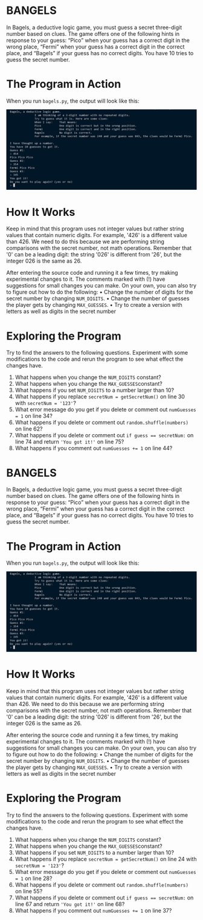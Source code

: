 # 
# BANGELS

In Bagels, a deductive logic game, you 
must guess a secret three-digit number 
based on clues. The game offers one of 
the following hints in response to your guess: 
“Pico” when your guess has a correct digit in the 
wrong place, “Fermi” when your guess has a correct 
digit in the correct place, and “Bagels” if your guess 
has no correct digits. You have 10 tries to guess the 
secret number.

# The Program in Action

When you run ```bagels.py```, the output will look like this:

![Output](image.png)



# How It Works 

Keep in mind that this program uses not integer values but rather string 
values that contain numeric digits. For example, '426' is a different value 
than 426. We need to do this because we are performing string comparisons 
with the secret number, not math operations. Remember that '0' can be 
a leading digit: the string '026' is different from '26', but the integer 026 is 
the same as 26.



After entering the source code and running it a few times, try making 
experimental changes to it. The comments marked with (!) have suggestions for small changes you can make. On your own, you can also try to figure out how to do the following:
•	 Change the number of digits for the secret number by changing ```NUM_DIGITS```.
•	 Change the number of guesses the player gets by changing ```MAX_GUESSES```.
•	 Try to create a version with letters as well as digits in the secret number

# Exploring the Program

Try to find the answers to the following questions. Experiment with some 
modifications to the code and rerun the program to see what effect the 
changes have.
1. What happens when you change the ```NUM_DIGITS``` constant?
2. What happens when you change the ```MAX_GUESSES```constant?
3. What happens if you set ```NUM_DIGITS``` to a number larger than 10?
4. What happens if you replace ```secretNum = getSecretNum()``` on line 30 with ```secretNum = '123'```?
5. What error message do you get if you delete or comment out ```numGuesses = 1``` on line 34?
6. What happens if you delete or comment out ```random.shuffle(numbers) ```on line 62?
7. What happens if you delete or comment out ```if guess == secretNum:``` on line 74 and return ```'You got it!'``` on line 75?
8. What happens if you comment out ```numGuesses += 1``` on line 44?

# BANGELS

In Bagels, a deductive logic game, you 
must guess a secret three-digit number 
based on clues. The game offers one of 
the following hints in response to your guess: 
“Pico” when your guess has a correct digit in the 
wrong place, “Fermi” when your guess has a correct 
digit in the correct place, and “Bagels” if your guess 
has no correct digits. You have 10 tries to guess the 
secret number.

# The Program in Action

When you run ```bagels.py```, the output will look like this:

![Output](image.png)



# How It Works 

Keep in mind that this program uses not integer values but rather string 
values that contain numeric digits. For example, '426' is a different value 
than 426. We need to do this because we are performing string comparisons 
with the secret number, not math operations. Remember that '0' can be 
a leading digit: the string '026' is different from '26', but the integer 026 is 
the same as 26.



After entering the source code and running it a few times, try making 
experimental changes to it. The comments marked with (!) have suggestions for small changes you can make. On your own, you can also try to figure out how to do the following:
•	 Change the number of digits for the secret number by changing ```NUM_DIGITS```.
•	 Change the number of guesses the player gets by changing ```MAX_GUESSES```.
•	 Try to create a version with letters as well as digits in the secret number

# Exploring the Program

Try to find the answers to the following questions. Experiment with some 
modifications to the code and rerun the program to see what effect the 
changes have.
1. What happens when you change the ```NUM_DIGITS``` constant?
2. What happens when you change the ```MAX_GUESSES```constant?
3. What happens if you set ```NUM_DIGITS``` to a number larger than 10?
4. What happens if you replace ```secretNum = getSecretNum()``` on line 24 with ```secretNum = '123'```?
5. What error message do you get if you delete or comment out ```numGuesses = 1``` on line 28?
6. What happens if you delete or comment out ```random.shuffle(numbers) ```on line 55?
7. What happens if you delete or comment out ```if guess == secretNum:``` on line 67 and return ```'You got it!'``` on line 68?
8. What happens if you comment out ```numGuesses += 1``` on line 37?
